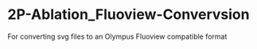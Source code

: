 # 2P-Ablation_Fluoview-Convervsion
For converting svg files to an Olympus Fluoview compatible format
